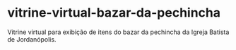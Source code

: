 # vitrine-virtual-bazar-da-pechincha
Vitrine virtual para exibição de itens do bazar da pechincha da Igreja Batista de Jordanópolis.
